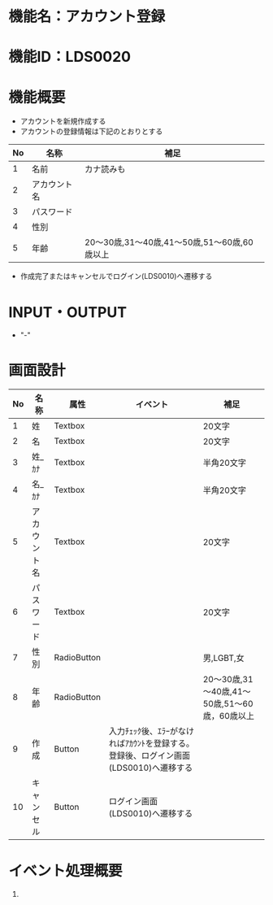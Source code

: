 # 機能名：アカウント登録
# 機能ID：LDS0020
# 機能概要
* アカウントを新規作成する
* アカウントの登録情報は下記のとおりとする

|No|名称|補足|
|---|---|---|
|1|名前|カナ読みも|
|2|アカウント名||
|3|パスワード||
|4|性別||
|5|年齢|20～30歳,31～40歳,41～50歳,51～60歳,60歳以上|
* 作成完了またはキャンセルでログイン(LDS0010)へ遷移する

# INPUT・OUTPUT
* "-"
# 画面設計
|No|名称|属性|イベント|補足|
|---|---|---|---|---|
|1|姓|Textbox||20文字|
|2|名|Textbox||20文字|
|3|姓_ｶﾅ|Textbox||半角20文字|
|4|名_ｶﾅ|Textbox||半角20文字|
|5|アカウント名|Textbox||20文字|
|6|パスワード|Textbox||20文字|
|7|性別|RadioButton||男,LGBT,女|
|8|年齢|RadioButton||20～30歳,31～40歳,41～50歳,51～60歳，60歳以上|
|9|作成|Button|入力ﾁｪｯｸ後、ｴﾗｰがなければｱｶｳﾝﾄを登録する。登録後、ログイン画面(LDS0010)へ遷移する||
|10|キャンセル|Button|ログイン画面(LDS0010)へ遷移する||
# イベント処理概要
1.
